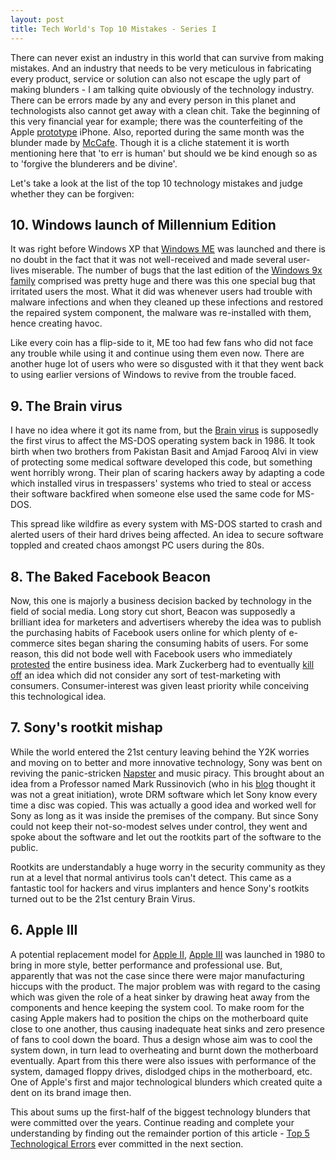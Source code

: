 ```yaml
---
layout: post
title: Tech World's Top 10 Mistakes - Series I
---
```


There can never exist an industry in this world that can survive from making mistakes. And an industry that needs to be very meticulous in fabricating every product, service or solution can also not escape the ugly part of making blunders - I am talking quite obviously of the technology industry. There can be errors made by any and every person in this planet and technologists also cannot get away with a clean chit. Take the beginning of this very financial year for example; there was the counterfeiting of the Apple <a href="http://www.macinspector.com/2010/04/iphone-4-leak-t.html">prototype</a> iPhone. Also, reported during the same month was the blunder made by <a href="http://www.v3.co.uk/v3/news/2261943/mcafee-apologises-update">McCafe</a>. Though it is a cliche statement it is worth mentioning here that 'to err is human' but should we be kind enough so as to 'forgive the blunderers and be divine'.

Let's take a look at the list of the top 10 technology mistakes and judge whether they can be forgiven:

## 10. Windows launch of Millennium Edition

It was right before Windows XP that <a href="http://en.wikipedia.org/wiki/Windows_Me">Windows ME</a> was launched and there is no doubt in the fact that it was not well-received and made several user-lives miserable. The number of bugs that the last edition of the <a href="http://en.wikipedia.org/wiki/Windows_9x">Windows 9x family</a> comprised was pretty huge and there was this one special bug that irritated users the most. What it did was whenever users had trouble with malware infections and when they cleaned up these infections and restored the repaired system component, the malware was re-installed with them, hence creating havoc.

Like every coin has a flip-side to it, ME too had few fans who did not face any trouble while using it and continue using them even now. There are another huge lot of users who were so disgusted with it that they went back to using earlier versions of Windows to revive from the trouble faced.

## 9. The Brain virus

I have no idea where it got its name from, but the <a href="http://en.wikipedia.org/wiki/Brain_(computer_virus)">Brain virus</a> is supposedly the first virus to affect the MS-DOS operating system back in 1986. It took birth when two brothers from Pakistan Basit and Amjad Farooq Alvi in view of protecting some medical software developed this code, but something went horribly wrong. Their plan of scaring hackers away by adapting a code which installed virus in trespassers' systems who tried to steal or access their software backfired when someone else used the same code for MS-DOS. 

This spread like wildfire as every system with MS-DOS started to crash and alerted users of their hard drives being affected. An idea to secure software toppled and created chaos amongst PC users during the 80s.

## 8. The Baked Facebook Beacon

Now, this one is majorly a business decision backed by technology in the field of social media. Long story cut short, Beacon was supposedly a brilliant idea for marketers and advertisers whereby the idea was to publish the purchasing habits of Facebook users online for which plenty of e-commerce sites began sharing the consuming habits of users. For some reason, this did not bode well with Facebook users who immediately <a href="http://www.v3.co.uk/vnunet/news/2204028/campaigners-aim-facebook">protested</a> the entire business idea. Mark Zuckerberg had to eventually <a href="http://www.v3.co.uk/vnunet/news/2204808/facebook-backs-ad-plans">kill off</a> an idea which did not consider any sort of test-marketing with consumers. Consumer-interest was given least priority while conceiving this technological idea.

## 7. Sony's rootkit mishap

While the world entered the 21st century leaving behind the Y2K worries and moving on to better and more innovative technology, Sony was bent on reviving the panic-stricken <a href="https://sms.napster.com/ns/login/">Napster</a> and music piracy. This brought about an idea from a Professor named Mark Russinovich (who in his <a href="http://blogs.technet.com/b/markrussinovich/archive/2005/10/31/sony-rootkits-and-digital-rights-management-gone-too-far.aspx">blog</a> thought it was not a great initiation), wrote DRM software which let Sony know every time a disc was copied. This was actually a good idea and worked well for Sony as long as it was inside the premises of the company. But since Sony could not keep their not-so-modest selves under control, they went and spoke about the software and let out the rootkits part of the software to the public.

Rootkits are understandably a huge worry in the security community as they run at a level that normal antivirus tools can't detect. This came as a fantastic tool for hackers and virus implanters and hence Sony's rootkits turned out to be the 21st century Brain Virus.

## 6. Apple III

A potential replacement model for <a href="http://apple2history.org/">Apple II</a>, <a href="http://oldcomputers.net/appleiii.html">Apple III</a> was launched in 1980 to bring in more style, better performance and professional use. But, apparently that was not the case since there were major manufacturing hiccups with the product. The major problem was with regard to the casing which was given the role of a heat sinker by drawing heat away from the components and hence keeping the system cool. To make room for the casing Apple makers had to position the chips on the motherboard quite close to one another, thus causing inadequate heat sinks and zero presence of fans to cool down the board. Thus a design whose aim was to cool the system down, in turn lead to overheating and burnt down the motherboard eventually. Apart from this there were also issues with performance of the system, damaged floppy drives, dislodged chips in the motherboard, etc. One of Apple's first and major technological blunders which created quite a dent on its brand image then.

This about sums up the first-half of the biggest technology blunders that were committed over the years. Continue reading and complete your understanding by finding out the remainder portion of this article - <a href="/2010/tech-worlds-top-10-mistakes-series-ii/">Top 5 Technological Errors</a> ever committed in the next section.
